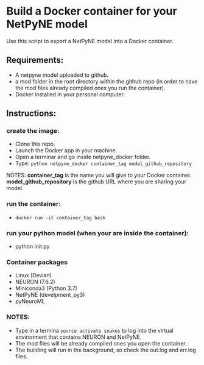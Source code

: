 # Build a Docker container for your NetPyNE model
Use this script to export a NetPyNE model into a Docker container.

## Requirements:
- A netpyne model uploaded to github.
- a mod folder in the root directory within the github repo (in order to have the mod files already compiled ones you run the container).
- Docker installed in your personal computer.

## Instructions:
### create the image:
- Clone this repo. 
- Launch the Docker app in your machine.
- Open a terminar and go inside netpyne_docker folder.
- Type: `python netpyne_docker container_tag model_github_repository`  

NOTES: **container_tag** is the name you will give to your Docker container. **model_github_repository** is the github URL where you are sharing your model.
### run the container:
- `docker run -it container_tag bash`

### run your python model (when your are inside the container):
- python init.py

### Container packages
- Linux (Devian)
- NEURON (7.6.2)
- Miniconda3 (Python 3.7)
- NetPyNE (develpment_py3)
- pyNeuroML

### NOTES:
- Type in a termina `source activate snakes` to log into the virtual environment that contains NEURON and NetPyNE.
- The mod files will be already compiled ones you open the container.
- The building will run in the background, so check the out.log and err.log files.